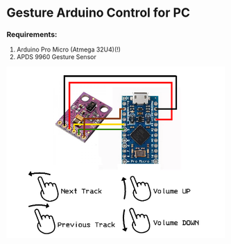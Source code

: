 # Gesture Arduino Control for PC  
### Requirements:  
1. Arduino Pro Micro (Atmega 32U4)(!)
2. APDS 9960 Gesture Sensor  

![Schema](https://github.com/teuchezh/gesture_control/blob/main/img/sch.png)

